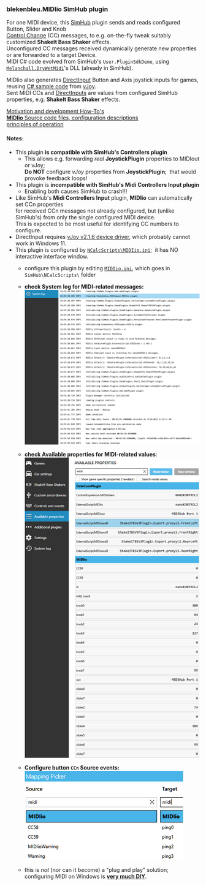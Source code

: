 ### blekenbleu.MIDIio SimHub plugin
 For one MIDI device, this [SimHub](https://github.com/SHWotever/SimHub) plugin sends and reads configured Button, Slider and Knob  
 [Control Change](https://www.midi.org/specifications-old/item/table-3-control-change-messages-data-bytes-2) (CC) messages,
 to e.g. on-the-fly tweak suitably customized **ShakeIt Bass Shaker** effects.  
Unconfigured CC messages received dynamically generate new properties or are forwarded to a target Device.  
MIDI C# code evolved from SimHub's `User.PluginSdkDemo`,
using [`Melanchall.DryWetMidi`](https://github.com/melanchall/drywetmidi)'s DLL (already in SimHub).  

MIDIio also generates [DirectInput](https://blekenbleu.github.io/Windows/HID.md) Button and Axis joystick inputs for games,
reusing [C# sample code](https://github.com/blekenbleu/vJoySDK) from [vJoy](https://github.com/njz3/vJoy).  
Sent MIDI CCs and [DirectInputs](https://blekenbleu.github.io/Windows/HID) are values from configured SimHub properties, e.g. **ShakeIt Bass Shaker** effects.

[Motivation and development How-To's](https://blekenbleu.github.io/MIDI/plugin/)  
[**MIDIio** Source code files, configuration descriptions](docs/source.md)  
[principles of operation](docs/principles.md)  

#### Notes:
- This plugin **is compatible with SimHub's Controllers plugin**  
  - This allows e.g. forwarding *real* **JoystickPlugin** properties to MIDIout or vJoy;  
    **Do NOT** configure *vJoy* properties from **JoystickPlugin**;&nbsp; that would provoke feedback loops!  
- This plugin is **incompatible with SimHub's Midi Controllers Input plugin**  
    - Enabling both causes SimHub to crash!!!   
- Like SimHub's **Midi Controllers Input** plugin, **MIDIio** can automatically set CCn properties  
  for received CCn messages not already configured, but (unlike SimHub's) from only the single configured MIDI device.  
  This is expected to be most useful for identifying CC numbers to configure.
- DirectInput requires [vJoy v2.1.6 device driver](https://sourceforge.net/projects/vjoystick/files/Beta%202.x/2.1.6.20-030216/), which probably cannot work in Windows 11.  
- This plugin is configured by [`NCalcScripts\MIDIio.ini`](blob/main/NCalcScripts/MIDIio.ini);&nbsp; it has NO interactive interface window.
    - configure this plugin by editing [`MIDIio.ini`](blob/main/NCalcScripts/MIDIio.ini), which goes in `SimHub\NCalcScripts\` folder 
    - **check System log for MIDI-related messages:**  
      ![log messages](docs/log.png)  

    - **check Available properties for MIDI-related values**:
      ![Properties values](docs/properties.png)

    - **Configure button `CCn` Source events:**  
      ![button event names and actions](docs/events.png)  
    - this is *not* (nor can it become) a "plug and play" solution;  
      configuring MIDI on Windows is [**very much DIY**](https://www.racedepartment.com/threads/simhub-plugin-s-for-output-to-midi-and-vjoy.210079/).
